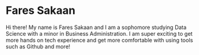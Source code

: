 # Fares Sakaan 

Hi there! My name is Fares Sakaan and I am a sophomore studying Data Science with a minor in Business Administration. I am super exciting to get more hands on tech experience and get more comfortable with using tools such as Github and more!


